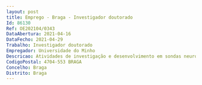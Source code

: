 ```yaml
--- 
layout: post
title: Emprego - Braga - Investigador doutorado
Id: 86130
Ref: OE202104/0343
DataAbertura: 2021-04-16
DataFecho: 2021-04-29
Trabalho: Investigador doutorado
Empregador: Universidade do Minho
Descricao: Atividades de investigação e desenvolvimento em sondas neuronais com dispositivos óticos.
CodigoPostal: 4704-553 BRAGA
Concelho: Braga
Distrito: Braga
--- 
```

